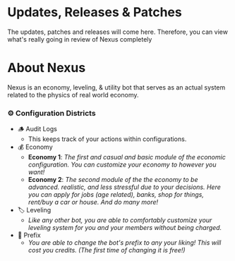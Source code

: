 # Updates, Releases & Patches
The updates, patches and releases will come here. Therefore, you can view what's really going in review of Nexus completely

# About Nexus
Nexus is an economy, leveling, & utility bot that serves as an actual system related to the physics of real world economy.

### ⚙ Configuration Districts
- 🪵 Audit Logs
  - This keeps track of your actions within configurations.
- 💰 Economy
  - **Economy 1**: _The first and casual and basic module of the economic configuration. You can customize your economy to however you want!_
  - **Economy 2**: _The second module of the the economy to be advanced. realistic, and less stressful due to your decisions. Here you can apply for jobs (age related), banks, shop for things, rent/buy a car or house. And do many more!_
- 🏷 Leveling
  - _Like any other bot, you are able to comfortably customize your leveling system for you and your members without being charged._
- 🧭 Prefix
  - _You are able to change the bot's prefix to any your liking! This will cost you credits. (The first time of changing it is free!)_
